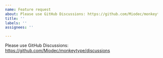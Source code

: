 ```yaml
---
name: Feature request
about: Please use GitHub Discussions: https://github.com/Miodec/monkeytype/discussions
title: ''
labels: ''
assignees: ''

---
```


Please use GitHub Discussions:
https://github.com/Miodec/monkeytype/discussions
